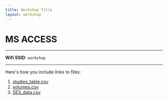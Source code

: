 ```yaml
---
title: Workshop Title
layout: workshop
---
```


# MS ACCESS

--------

**Wifi SSID**: `workshop`

---------

Here's how you include links to files:

1. [studies_table.csv](/lrn2compute/workshops/data/demographics.csv)
2. [volumes.csv](/lrn2compute/workshops/data/volumes.csv)
3. [SES_data.csv](http://www.hamclubs.info/lists/SES_data.csv)

